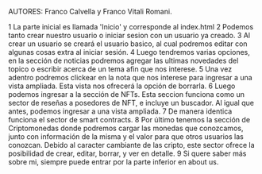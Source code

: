 AUTORES: Franco Calvella y Franco Vitali Romani.

1 La parte inicial es llamada 'Inicio' y corresponde al index.html
2 Podemos tanto crear nuestro usuario o iniciar sesion con un usuario ya creado.
3 Al crear un usuario se creará el usuario basico, al cual podremos editar con algunas cosas extra al iniciar sesión.
4 Luego tendremos varias opciones, en la sección de noticias podremos agregar las ultimas novedades del topico o escribir acerca de un tema afin que nos interese. 
5 Una vez adentro podremos clickear en la nota que nos interese para ingresar a una vista ampliada. Esta vista nos ofrecerá la opción de borrarla.
6 Luego podemos ingresar a la sección de NFTs. Esta seccion funciona como un sector de reseñas a posedores de NFT, e incluye un buscador. Al igual que antes, podemos ingresar a una vista ampliada.
7 De manera identica funciona el sector de smart contracts. 
8 Por último tenemos la sección de Criptomonedas donde podremos cargar las monedas que conozcamos, junto con información de la misma y el valor para que otros usuarios las conozcan. Debido al caracter cambiante de las cripto, este sector ofrece la posibilidad de crear, editar, borrar, y ver en detalle.
9 Si quere saber más sobre mi, siempre puede entrar por la parte inferior en about us. 